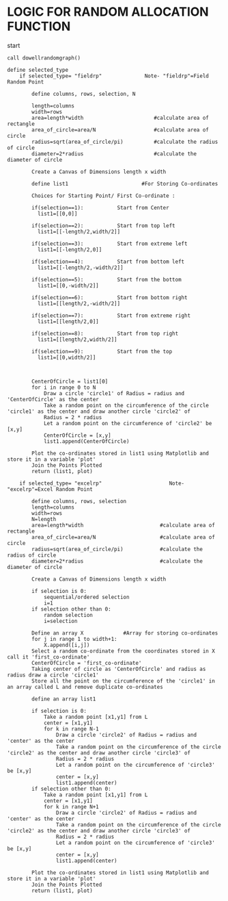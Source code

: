 # **LOGIC FOR RANDOM ALLOCATION FUNCTION** 

start

	call dowellrandomgraph()
	
	define selected_type
		if selected_type= "fieldrp"		         Note- "fieldrp"=Field Random Point	
		
			define columns, rows, selection, N
			
			length=columns
			width=rows
			area=length*width                       #calculate area of rectangle
			area_of_circle=area/N                   #calculate area of circle
			radius=sqrt(area_of_circle/pi)          #calculate the radius of circle
			diameter=2*radius                       #calculate the diameter of circle
			
			Create a Canvas of Dimensions length x width
			
			define list1    	                #For Storing Co-ordinates
			
			Choices for Starting Point/ First Co-ordinate :

			if(selection==1):			Start from Center
			  list1=[[0,0]]

			if(selection==2):			Start from top left 
			  list1=[[-length/2,width/2]]

			if(selection==3):			Start from extreme left 
			  list1=[[-length/2,0]]

			if(selection==4):			Start from bottom left 
			  list1=[[-length/2,-width/2]]

			if(selection==5):			Start from the bottom 
			  list1=[[0,-width/2]]

			if(selection==6):			Start from bottom right 
			  list1=[[length/2,-width/2]]

			if(selection==7):			Start from extreme right
			  list1=[[length/2,0]]

			if(selection==8):			Start from top right
			  list1=[[length/2,width/2]]

			if(selection==9):			Start from the top
			  list1=[[0,width/2]]
			
			
			
			CenterOfCircle = list1[0]
			for i in range 0 to N
				Draw a circle 'circle1' of Radius = radius and 'CenterOfCircle' as the center
				Take a random point on the circumference of the circle 'circle1' as the center and draw another circle 'circle2' of 
				Radius = 2 * radius
				Let a random point on the circumference of 'circle2' be [x,y]
				CenterOfCircle = [x,y]
				list1.append(CenterOfCircle)
						
			Plot the co-ordinates stored in list1 using Matplotlib and store it in a variable 'plot'
			Join the Points Plotted
			return (list1, plot)		
				
		if selected_type= "excelrp"                      Note- "excelrp"=Excel Random Point
		
			define columns, rows, selection
			length=columns
			width=rows
			N=length
			area=length*width                         #calculate area of rectangle
			area_of_circle=area/N                     #calculate area of circle
			radius=sqrt(area_of_circle/pi)            #calculate the radius of circle
			diameter=2*radius                         #calculate the diameter of circle
			
			Create a Canvas of Dimensions length x width
								  
			if selection is 0:			  
				sequential/ordered selection      
				i=1				  
			if selection other than 0:		  
				random selection		  
				i=selection			  
								  
			Define an array X			  #Array for storing co-ordinates
			for j in range 1 to width+1:	
				X.append([i,j]) 									
			Select a random co-ordinate from the coordinates stored in X	call it 'first_co-ordinate'
			CenterOfCircle = 'first_co-ordinate'
			Taking center of circle as 'CenterOfCircle' and radius as radius draw a circle 'circle1'
			Store all the point on the circumference of the 'circle1' in an array called L and remove duplicate co-ordinates
			
			define an array list1
			
			if selection is 0:
				Take a random point [x1,y1] from L 
				center = [x1,y1] 
				for k in range N-1
					Draw a circle 'circle2' of Radius = radius and 'center' as the center
					Take a random point on the circumference of the circle 'circle2' as the center and draw another circle 'circle3' of 
					Radius = 2 * radius
					Let a random point on the circumference of 'circle3' be [x,y]
					center = [x,y]
					list1.append(center)
			if selection other than 0:
				Take a random point [x1,y1] from L 
				center = [x1,y1] 
				for k in range N+1
					Draw a circle 'circle2' of Radius = radius and 'center' as the center
					Take a random point on the circumference of the circle 'circle2' as the center and draw another circle 'circle3' of 
					Radius = 2 * radius
					Let a random point on the circumference of 'circle3' be [x,y]
					center = [x,y]
					list1.append(center)

			Plot the co-ordinates stored in list1 using Matplotlib and store it in a variable 'plot'
			Join the Points Plotted
			return (list1, plot)
			
	

			
			
